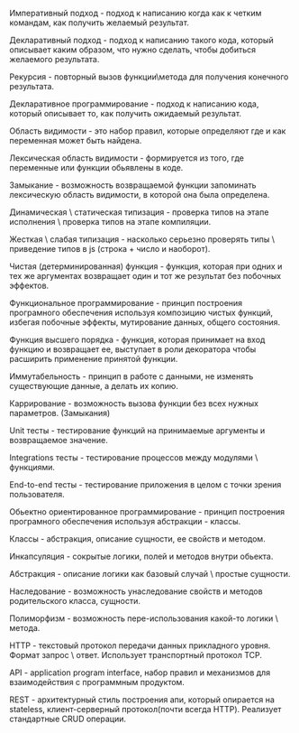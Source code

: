 
Императивный подход - подход к написанию когда как к четким командам, как получить желаемый результат.

Декларативный подход - подход к написанию такого кода, который описывает каким образом, что нужно сделать, чтобы добиться желаемого результата.

Рекурсия - повторный вызов функции\метода для получения конечного результата.

Декларативное программирование - подход к написанию кода, который описывает то, как получить ожидаемый результат.

Область видимости - это набор правил, которые определяют где и как переменная может быть найдена.

Лексическая область видимости - формируется из того, где переменные или функции обьявлены в коде.

Замыкание - возможность возвращаемой функции запоминать лексическую область видимости, в которой она была определена.

Динамическая \ статическая типизация - проверка типов на этапе исполнения \ проверка типов на этапе компиляции.

Жесткая \ слабая типизация - насколько серьезно проверять типы \ приведение типов в js (строка + число и наоборот).

Чистая (детерминированная) функция - функция, которая при одних и тех же аргументах возвращает один и тот же результат без побочных эффектов.

Функциональное программирование - принцип построения програмного обеспечения используя композицию чистых функций, избегая побочные эффекты, мутирование данных, общего состояния.

Функция высшего порядка - функция, которая принимает на вход функцию и возвращает ее, выступает в роли декоратора чтобы расширить применение принятой функции.

Иммутабельность - принцип в работе с данными, не изменять существующие данные, а делать их копию.

Каррирование - возможность вызова функции без всех нужных параметров. (Замыкания)

Unit тесты - тестирование функций на принимаемые аргументы и возвращаемое значение.

Integrations тесты - тестирование процессов между модулями \ функциями.

End-to-end тесты - тестирование приложения в целом с точки зрения пользователя.

Обьектно ориентированное программирование - принцип построения програмного обеспечения используя абстракции - классы.

Классы - абстракция, описание сущности, ее свойств и методом.

Инкапсуляция - сокрытые логики, полей и методов внутри обьекта.

Абстракция - описание логики как базовый случай \ простые сущности.

Наследование - возможность унаследование свойств и методов родительского класса, сущности.

Полиморфизм - возможность пере-использования какой-то логики \ метода.

HTTP - текстовый протокол передачи данных прикладного уровня. Формат запрос \ ответ. Использует транспортный протокол TCP.

API - application program interface, набор правил и механизмов для взаимодействия с программным продуктом.

REST - архитектурный стиль построения апи, который опирается на stateless, клиент-серверный протокол(почти всегда HTTP). Реализует стандартные CRUD операции.